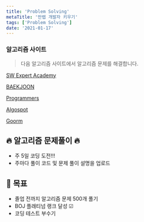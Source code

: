 ```yaml
---
title: 'Problem Solving'
metaTitle: '만렙 개발자 키우기'
tags: ['Problem Solving']
date: '2021-01-17'
---
```


### 알고리즘 사이트

> 다음 알고리즘 사이트에서 알고리즘 문제를 해결합니다.

[SW Expert Academy](https://swexpertacademy.com/main/main.do)

[BAEKJOON](https://www.acmicpc.net/)

[Programmers](https://programmers.co.kr/learn/challenges?tab=all_challenges)

[Algospot](https://www.algospot.com/)

[Goorm](https://level.goorm.io/?_ga=2.130865935.1236029091.1610815174-1865679688.1610431860)

## 🔥 알고리즘 문제풀이 🔥

- 주 5일 코딩 도전!!!
- 주마다 풀이 코드 및 문제 풀이 설명을 업로드

## 📝 목표

- 졸업 전까지 알고리즘 문제 500개 풀기
- BOJ 플래티넘 랭크 달성 ☑
- 코딩 테스트 부수기
